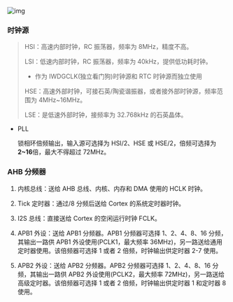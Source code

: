 <!--
title: 03-时钟
sort:
-->

![img](https://img-blog.csdnimg.cn/2019080810214187.png?x-oss-process=image/watermark,type_ZmFuZ3poZW5naGVpdGk,shadow_10,text_aHR0cHM6Ly9ibG9nLmNzZG4ubmV0L2FzNDgwMTMzOTM3,size_16,color_FFFFFF,t_70)

### 时钟源

> HSI：高速内部时钟，RC 振荡器，频率为 8MHz，精度不高。
>
> LSI：低速内部时钟，RC 振荡器，频率为 40kHz，提供低功耗时钟。
>
> - 作为 IWDGCLK(独立看门狗)时钟源和 RTC 时钟源而独立使用
>
> HSE：高速外部时钟，可接石英/陶瓷谐振器，或者接外部时钟源，频率范围为 4MHz~16MHz。
>
> LSE：是低速外部时钟，接频率为 32.768kHz 的石英晶体。

- PLL

  锁相环倍频输出，输入源可选择为 HSI/2、HSE 或 HSE/2，倍频可选择为**2~16**倍，最大不得超过 72MHz。

### AHB 分频器

1. 内核总线：送给 AHB 总线、内核、内存和 DMA 使用的 HCLK 时钟。

2. Tick 定时器：通过/8 分频后送给 Cortex 的系统定时器时钟。
3. I2S 总线：直接送给 Cortex 的空闲运行时钟 FCLK。
4. APB1 外设：送给 APB1 分频器。APB1 分频器可选择 1、2、4、8、16 分频，其输出一路供 APB1 外设使用(PCLK1，最大频率 36MHz)，另一路送给通用定时器使用。该倍频器可选择 1 或者 2 倍频，时钟输出供定时器 2-7 使用。
5. APB2 外设：送给 APB2 分频器。APB2 分频器可选择 1、2、4、8、16 分频，其输出一路供 APB2 外设使用(PCLK2，最大频率 72MHz)，另一路送给高级定时器。该倍频器可选择 1 或者 2 倍频，时钟输出供定时器 1 和定时器 8 使用。

